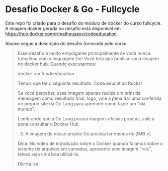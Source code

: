 # Desafio Docker & Go - Fullcycle

Este repo foi criado para o desafio do módulo de docker do curso fullcycle. A imagem docker gerada no desafio está disponível em https://hub.docker.com/r/matheusaoc/codeeducation

Abaixo segue a descrição do desafio fornecida pelo curso:

>
>Esse desafio é muito empolgante principalmente se você nunca trabalhou com a linguagem Go!
>Você terá que publicar uma imagem no docker hub. Quando executarmos:
>
>docker run <seu-user>/codeeducation
>
>Temos que ter o seguinte resultado: Code.education Rocks!
>
>Se você perceber, essa imagem apenas realiza um print da mensagem como resultado final, logo, vale a pena dar uma conferida no próprio site da Go Lang para aprender como fazer um "olá mundo".
>
>Lembrando que a Go Lang possui imagens oficiais prontas, vale a pena consultar o Docker Hub.
>
>3) A imagem de nosso projeto Go precisa ter menos de 2MB =)
>
>Dica: No vídeo de introdução sobre o Docker quando falamos sobre o sistema de arquivos em camadas, apresento uma imagem "raiz", talvez seja uma boa utilizá-la.
>
>Divirta-se
>